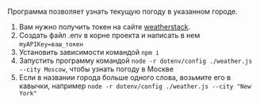 Программа позволяет узнать текущую погоду в указанном городе.
1) Вам нужно получить токен на сайте [weatherstack](https://weatherstack.com/).
2) Создать файл .env в корне проекта и написать в нем `myAPIKey=ваш_токен`
3) Установить зависимости командой `npm i`
3) Запустить программу командой 
`node -r dotenv/config ./weather.js --city Moscow`, чтобы узнать погоду в Москве
4) Если в названии города больше одного слова, возьмите его в кавычки, например 
`node -r dotenv/config ./weather.js --city "New York"`
